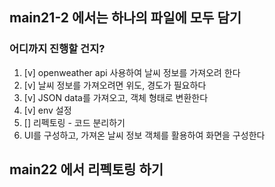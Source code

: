 ## main21-2 에서는 하나의 파일에 모두 담기
### 어디까지 진행할 건지?
1. [v] openweather api 사용하여 날씨 정보를 가져오려 한다
2. [v] 날씨 정보를 가져오려면 위도, 경도가 필요하다
3. [v] JSON data를 가져오고, 객체 형태로 변환한다
4. [v] env 설정
5. [] 리펙토링 - 코드 분리하기
6. UI를 구성하고, 가져온 날씨 정보 객체를 활용하여 화면을 구성한다

## main22 에서 리펙토링 하기